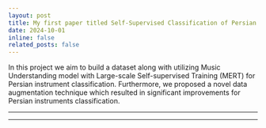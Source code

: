 ```yaml
---
layout: post
title: My first paper titled Self-Supervised Classification of Persian Musical Instruments Using Polyphonic Data Augmentation has been submitted to IEEE AIMG 2024!
date: 2024-10-01 
inline: false
related_posts: false
---
```


In this project we aim to build a dataset along with utilizing Music Understanding model with Large-scale Self-supervised Training (MERT) for Persian instrument classification. Furthermore, we proposed a novel data augmentation technique which resulted in significant improvements for Persian instruments classification. 

---

---
